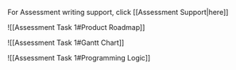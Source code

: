 For Assessment writing support, click [[Assessment Support|here]]

![[Assessment Task 1#Product Roadmap]]


![[Assessment Task 1#Gantt Chart]]


![[Assessment Task 1#Programming Logic]]